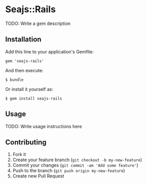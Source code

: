 # Seajs::Rails

TODO: Write a gem description

## Installation

Add this line to your application's Gemfile:

    gem 'seajs-rails'

And then execute:

    $ bundle

Or install it yourself as:

    $ gem install seajs-rails

## Usage

TODO: Write usage instructions here

## Contributing

1. Fork it
2. Create your feature branch (`git checkout -b my-new-feature`)
3. Commit your changes (`git commit -am 'Add some feature'`)
4. Push to the branch (`git push origin my-new-feature`)
5. Create new Pull Request
